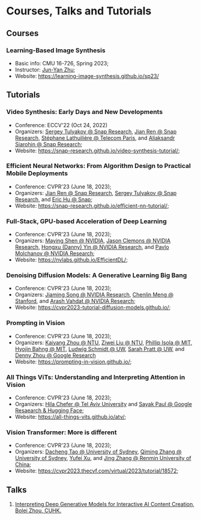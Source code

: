 # Courses, Talks and Tutorials
## Courses
### Learning-Based Image Synthesis
- Basic info: CMU 16-726, Spring 2023;
- Instructor: [Jun-Yan Zhu](https://www.cs.cmu.edu/~junyanz/);
- Website: https://learning-image-synthesis.github.io/sp23/

## Tutorials
### Video Synthesis: Early Days and New Developments
- Conference: ECCV'22 (Oct 24, 2022)
- Organizers: [Sergey Tulyakov @ Snap Research](http://www.stulyakov.com/), [Jian Ren @ Snap Research](https://alanspike.github.io/), [Stéphane Lathuilière @ Telecom Paris](https://stelat.eu/), and [Aliaksandr Siarohin @ Snap Research](https://aliaksandrsiarohin.github.io/aliaksandr-siarohin-website/);
- Website: https://snap-research.github.io/video-synthesis-tutorial/;
### Efficient Neural Networks: From Algorithm Design to Practical Mobile Deployments
- Conference: CVPR'23 (June 18, 2023);
- Organizers: [Jian Ren @ Snap Research](https://alanspike.github.io/), [Sergey Tulyakov @ Snap Research](http://www.stulyakov.com/), and [Eric Hu @ Snap](https://www.linkedin.com/in/erichuju/);
- Website: https://snap-research.github.io/efficient-nn-tutorial/;
### Full-Stack, GPU-based Acceleration of Deep Learning
- Conference: CVPR'23 (June 18, 2023);
- Organizers: [Maying Shen @ NVIDIA](https://mayings.github.io/), [Jason Clemons @ NVIDIA Research](https://scholar.google.com/citations?user=J_1GGJsAAAAJ&hl=zh-CN), [Hongxu (Danny) Yin @ NVIDIA Research](https://hongxu-yin.github.io/), and [Pavlo Molchanov @ NVIDIA Research](https://www.pmolchanov.com/);
- Website: https://nvlabs.github.io/EfficientDL/;
### Denoising Diffusion Models: A Generative Learning Big Bang
- Conference: CVPR'23 (June 18, 2023);
- Organizers: [Jiaming Song @ NVIDIA Research](https://tsong.me/), [Chenlin Meng @ Stanford](https://cs.stanford.edu/~chenlin/), and [Arash Vahdat @ NVIDIA Research](http://latentspace.cc/);
- Website: https://cvpr2023-tutorial-diffusion-models.github.io/;
### Prompting in Vision
- Conference: CVPR'23 (June 18, 2023);
- Organizers: [Kaiyang Zhou @ NTU](https://kaiyangzhou.github.io/), [Ziwei Liu @ NTU](https://liuziwei7.github.io/), [Phillip Isola @ MIT](http://web.mit.edu/phillipi/), [Hyojin Bahng @ MIT](), [Ludwig Schmidt @ UW](https://people.csail.mit.edu/ludwigs/), [Sarah Pratt @ UW](https://sarahpratt.github.io/), and [Denny Zhou @ Google Research](https://dennyzhou.github.io/)
- Website: https://prompting-in-vision.github.io/;
### All Things ViTs: Understanding and Interpreting Attention in Vision
- Conference: CVPR'23 (June 18, 2023);
- Organizers: [Hila Chefer @ Tel Aviv University](https://hila-chefer.github.io/) and [Sayak Paul @ Google Resaearch & Hugging Face](https://sayak.dev/);
- Website: https://all-things-vits.github.io/atv/;
### Vision Transformer: More is different
- Conference: CVPR'23 (June 18, 2023);
- Organizers: [Dacheng Tao @ University of Sydney](https://scholar.google.com/citations?user=RwlJNLcAAAAJ&hl=en), [Qiming Zhang @ University of Sydney](https://scholar.google.com/citations?user=f8rAZ7MAAAAJ&hl=zh-CN), [Yufei Xu](https://scholar.google.com/citations?user=hlYWxX8AAAAJ&hl=zh-CN), and [Jing Zhang @ Renmin University of China](https://xiaojingzi.github.io/);
- Website: https://cvpr2023.thecvf.com/virtual/2023/tutorial/18572;

## Talks
1. [Interpreting Deep Generative Models
for Interactive AI Content Creation, Bolei Zhou, CUHK.](https://www.youtube.com/watch?v=PtRU2B6Iml4)